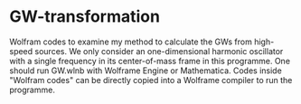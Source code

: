 # GW-transformation
Wolfram codes to examine my method to calculate the GWs from high-speed sources. We only consider an one-dimensional harmonic oscillator with a single frequency in its center-of-mass frame in this programme.
One should run GW.wlnb with  Wolframe Engine or Mathematica.
Codes inside "Wolfram codes" can be directly copied into a Wolframe compiler to run the programme.
